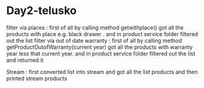 # Day2-telusko


filter via places : first of all by calling method getwithplace() got all the products with place e.g. black  drawer . and in product service folder filtered out the list
filter via out of date warranty : first of all by calling method getProductOutofWarranty(current year) got all the products with warranty year less that current year. and in product service folder filtered out the list and returned it

Stream : first converted list into stream and got all the list products and then printed stream products 
